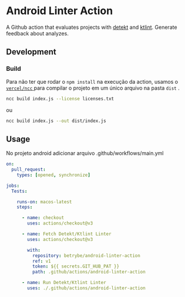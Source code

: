 # Android Linter Action

A Github action that evaluates projects with [detekt](https://detekt.dev/) and [ktlint](https://pinterest.github.io/ktlint/0.50.0/). 
Generate feedback about analyzes.

## Development

### Build

Para não ter que rodar o `npm install` na execução da action, usamos o [ `vercel/ncc` ](https://github.com/vercel/ncc) para compilar o projeto em um único arquivo na pasta `dist` .

```bash
ncc build index.js --license licenses.txt
```

ou 

```bash
ncc build index.js --out dist/index.js
```

## Usage

No projeto android adicionar arquivo .github/workflows/main.yml

```yml
on:
  pull_request:
    types: [opened, synchronize]

jobs:
  Tests:

    runs-on: macos-latest
    steps:

      - name: checkout
        uses: actions/checkout@v3

      - name: Fetch Detekt/Ktlint Linter
        uses: actions/checkout@v3

        with:
          repository: betrybe/android-linter-action
          ref: v1
          token: ${{ secrets.GIT_HUB_PAT }}
          path: .github/actions/android-linter-action

      - name: Run Detekt/Ktlint Linter
        uses: ./.github/actions/android-linter-action
```

